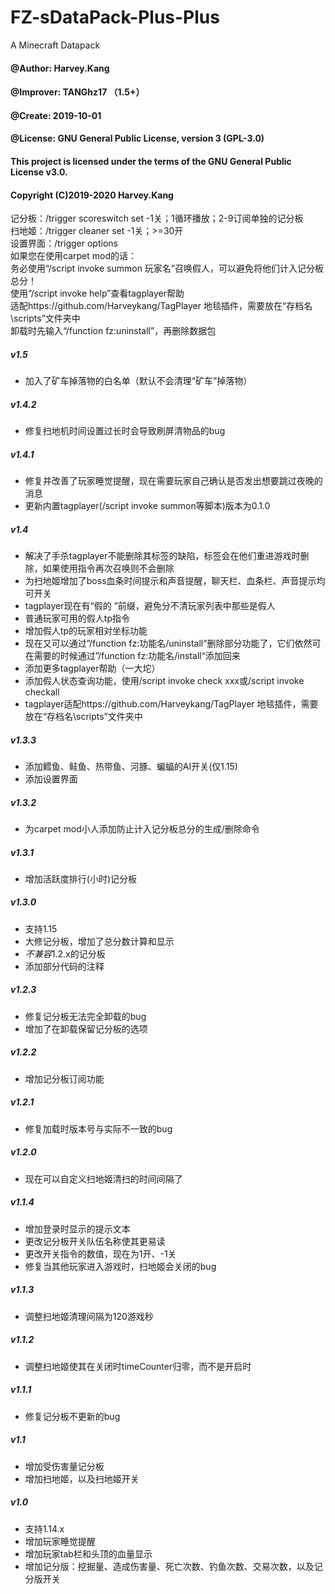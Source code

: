 # FZ-sDataPack-Plus-Plus
A Minecraft Datapack
#### @Author: Harvey.Kang 
#### @Improver: TANGhz17 （1.5+）
#### @Create: 2019-10-01 
#### @License: GNU General Public License, version 3 (GPL-3.0) 

#### This project is licensed under the terms of the GNU General Public License v3.0.
#### Copyright (C)2019-2020 Harvey.Kang

记分板：/trigger scoreswitch set -1关；1循环播放；2-9订阅单独的记分板  
扫地姬：/trigger cleaner set -1关；>=30开  
设置界面：/trigger options  
如果您在使用carpet mod的话：  
务必使用“/script invoke summon 玩家名”召唤假人，可以避免将他们计入记分板总分！  
使用“/script invoke help”查看tagplayer帮助  
适配https://github.com/Harveykang/TagPlayer 地毯插件，需要放在“存档名\scripts”文件夹中  
卸载时先输入“/function fz:uninstall”，再删除数据包

##### v1.5
- 加入了矿车掉落物的白名单（默认不会清理“矿车”掉落物）

##### v1.4.2
- 修复扫地机时间设置过长时会导致刷屏清物品的bug

##### v1.4.1
- 修复并改善了玩家睡觉提醒，现在需要玩家自己确认是否发出想要跳过夜晚的消息
- 更新内置tagplayer(/script invoke summon等脚本)版本为0.1.0

##### v1.4
- 解决了手杀tagplayer不能删除其标签的缺陷，标签会在他们重进游戏时删除，如果使用指令再次召唤则不会删除
- 为扫地姬增加了boss血条时间提示和声音提醒，聊天栏、血条栏、声音提示均可开关
- tagplayer现在有“假的 ”前缀，避免分不清玩家列表中那些是假人
- 普通玩家可用的假人tp指令
- 增加假人tp的玩家相对坐标功能
- 现在又可以通过”/function fz:功能名/uninstall“删除部分功能了，它们依然可在需要的时候通过”/function fz:功能名/install“添加回来
- 添加更多tagplayer帮助（一大坨）
- 添加假人状态查询功能，使用/script invoke check xxx或/script invoke checkall
- tagplayer适配https://github.com/Harveykang/TagPlayer 地毯插件，需要放在“存档名\scripts”文件夹中

##### v1.3.3
- 添加鳕鱼、鲑鱼、热带鱼、河豚、蝙蝠的AI开关(仅1.15)
- 添加设置界面

##### v1.3.2
- 为carpet mod小人添加防止计入记分板总分的生成/删除命令

##### v1.3.1
- 增加活跃度排行(小时)记分板

##### v1.3.0
- 支持1.15
- 大修记分板，增加了总分数计算和显示
- *不兼容*1.2.x的记分板
- 添加部分代码的注释

##### v1.2.3
- 修复记分板无法完全卸载的bug
- 增加了在卸载保留记分板的选项

##### v1.2.2
- 增加记分板订阅功能

##### v1.2.1
- 修复加载时版本号与实际不一致的bug

##### v1.2.0
- 现在可以自定义扫地姬清扫的时间间隔了

##### v1.1.4
- 增加登录时显示的提示文本
- 更改记分板开关队伍名称使其更易读
- 更改开关指令的数值，现在为1开、-1关
- 修复当其他玩家进入游戏时，扫地姬会关闭的bug

##### v1.1.3
- 调整扫地姬清理间隔为120游戏秒

##### v1.1.2
- 调整扫地姬使其在关闭时timeCounter归零，而不是开启时

##### v1.1.1
- 修复记分板不更新的bug

##### v1.1
- 增加受伤害量记分板
- 增加扫地姬，以及扫地姬开关

##### v1.0
- 支持1.14.x
- 增加玩家睡觉提醒
- 增加玩家tab栏和头顶的血量显示
- 增加记分版：挖掘量、造成伤害量、死亡次数、钓鱼次数、交易次数，以及记分版开关
